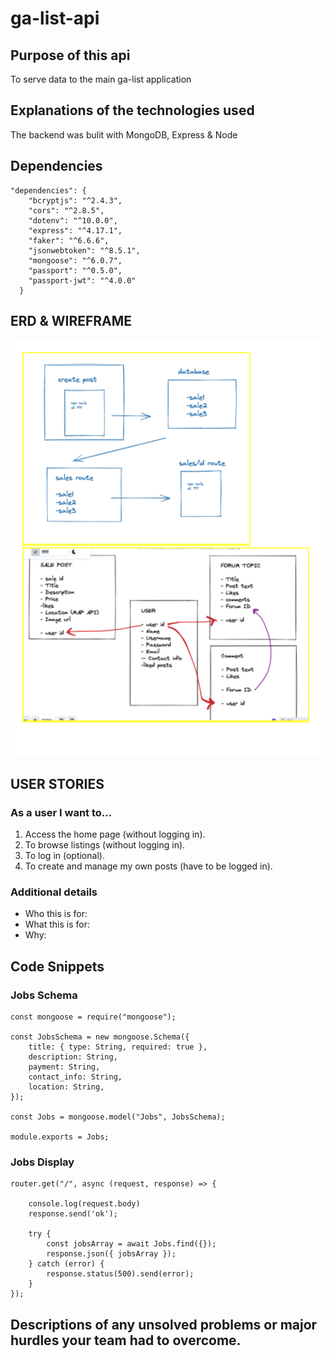 # ga-list-api


## Purpose of this api
To serve data to the main ga-list application 

## Explanations of the technologies used
The backend was bulit with MongoDB, Express & Node


<!-- ## A couple paragraphs about the general approach you took -->


## Dependencies

```
"dependencies": {
    "bcryptjs": "^2.4.3",
    "cors": "^2.8.5",
    "dotenv": "^10.0.0",
    "express": "^4.17.1",
    "faker": "^6.6.6",
    "jsonwebtoken": "^8.5.1",
    "mongoose": "^6.0.7",
    "passport": "^0.5.0",
    "passport-jwt": "^4.0.0"
  }
  ```

## ERD & WIREFRAME

![Wireframe](./imgs/backend-wireframe.png)

## USER STORIES
### As a user I want to...
1. Access the home page (without logging in).
2. To browse listings (without logging in).
3. To log in (optional).
4. To create and manage my own posts (have to be logged in).

### Additional details
- Who this is for: 
- What this is for: 
- Why: 

## Code Snippets
### Jobs Schema
```
const mongoose = require("mongoose");

const JobsSchema = new mongoose.Schema({
    title: { type: String, required: true },
    description: String,
    payment: String,
    contact_info: String,
    location: String,
});

const Jobs = mongoose.model("Jobs", JobsSchema);

module.exports = Jobs; 
```
### Jobs Display
```
router.get("/", async (request, response) => {

    console.log(request.body)
    response.send('ok');

    try {
        const jobsArray = await Jobs.find({});
        response.json({ jobsArray });
    } catch (error) {
        response.status(500).send(error);
    }
});
```


## Descriptions of any unsolved problems or major hurdles your team had to overcome.

